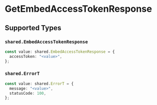 # GetEmbedAccessTokenResponse


## Supported Types

### `shared.EmbedAccessTokenResponse`

```typescript
const value: shared.EmbedAccessTokenResponse = {
  accessToken: "<value>",
};
```

### `shared.ErrorT`

```typescript
const value: shared.ErrorT = {
  message: "<value>",
  statusCode: 100,
};
```

